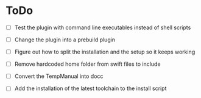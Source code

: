 # ToDo

- [ ] Test the plugin with command line executables instead of shell scripts
- [ ] Change the plugin into a prebuild plugin
- [ ] Figure out how to split the installation and the setup so it keeps working
- [ ] Remove hardcoded home folder from swift files to include

- [ ] Convert the TempManual into docc
- [ ] Add the installation of the latest toolchain to the install script
